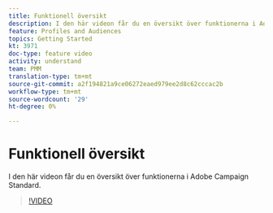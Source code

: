 ```yaml
---
title: Funktionell översikt
description: I den här videon får du en översikt över funktionerna i Adobe Campaign Standard (ACS).
feature: Profiles and Audiences
topics: Getting Started
kt: 3971
doc-type: feature video
activity: understand
team: PMM
translation-type: tm+mt
source-git-commit: a2f194821a9ce06272eaed979ee2d8c62cccac2b
workflow-type: tm+mt
source-wordcount: '29'
ht-degree: 0%

---
```



# Funktionell översikt

I den här videon får du en översikt över funktionerna i Adobe Campaign Standard.

>[!VIDEO](https://video.tv.adobe.com/v/29430?quality=12)
